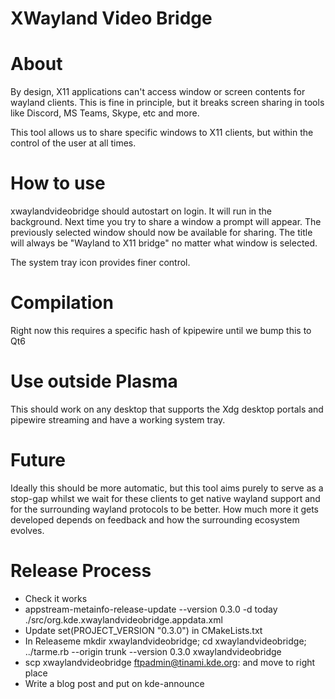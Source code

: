 <!--
SPDX-License-Identifier: BSD-3-Clause
SPDX-FileCopyrightText: 2023 David Edmundson <kde@davidedmundson.co.uk>
SPDX-FileCopyrightText: 2023 Aleix Pol <aleixpol@kde.org>
-->

# XWayland Video Bridge

# About

By design, X11 applications can't access window or screen contents for wayland clients. This is fine in principle, but it breaks screen sharing in tools like Discord, MS Teams, Skype, etc and more.

This tool allows us to share specific windows to X11 clients, but within the control of the user at all times.

# How to use

xwaylandvideobridge should autostart on login. It will run in the background. Next time you try to share a window a prompt will appear.
The previously selected window should now be available for sharing. The title will always be "Wayland to X11 bridge" no matter what window is selected.

The system tray icon provides finer control.

# Compilation

Right now this requires a specific hash of kpipewire until we bump this to Qt6

# Use outside Plasma

This should work on any desktop that supports the Xdg desktop portals and pipewire streaming and have a working system tray.

# Future

Ideally this should be more automatic, but this tool aims purely to serve as a stop-gap whilst we wait for these clients to get native wayland support and for the surrounding wayland protocols to be better. How much more it gets developed depends on feedback and how the surrounding ecosystem evolves.

# Release Process

- Check it works
- appstream-metainfo-release-update --version 0.3.0 -d today ./src/org.kde.xwaylandvideobridge.appdata.xml
- Update set(PROJECT_VERSION "0.3.0") in CMakeLists.txt
- In Releaseme  mkdir xwaylandvideobridge; cd xwaylandvideobridge; ../tarme.rb --origin trunk --version 0.3.0 xwaylandvideobridge
- scp xwaylandvideobridge ftpadmin@tinami.kde.org:  and move to right place
- Write a blog post and put on kde-announce
